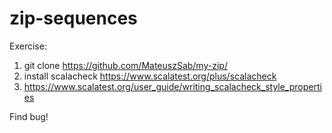 # zip-sequences

Exercise:

1. git clone https://github.com/MateuszSab/my-zip/
2. install scalacheck https://www.scalatest.org/plus/scalacheck
3. https://www.scalatest.org/user_guide/writing_scalacheck_style_properties

Find bug!
